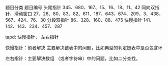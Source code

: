 题目分类	题目编号
头尾指针	345、680、167、15、16、18、11、42
同向双指针、滑动窗口	27、26、80、83、82、611、187、643、674、209、3、438、567、424、76、30
分段双指针	86、328、160、88、475
快慢指针	141、142、143、234、457、287

tapd: 快慢指针， 左右指针

快慢指针：前者解决 主要解决链表中的问题，比如典型的判定链表中是否包含环

左右指针：主要解决数组 （或者字符串）中的问题，比如二分查找。























